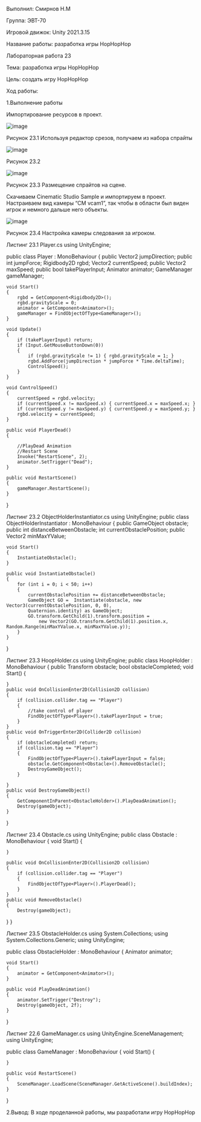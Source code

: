 Выполнил: Смирнов Н.М

Группа: ЭВТ-70

Игровой движок: Unity 2021.3.15

Название работы: разработка игры HopHopHop

Лабораторная работа 23

Тема: разработка игры HopHopHop

Цель: создать игру HopHopHop

Ход работы:

1.Выполнение работы

Импортирование ресурсов в проект.

![image](https://user-images.githubusercontent.com/119733911/205502601-760d37c8-152a-42a2-b5a5-25d845bbdd46.png)

Рисунок 23.1 Используя редактор срезов, получаем из набора спрайты 

![image](https://user-images.githubusercontent.com/119733911/205502610-8624f3cb-407a-43d9-a04b-d64d6f2e3be9.png)

Рисунок 23.2

![image](https://user-images.githubusercontent.com/119733911/205502630-29796e98-aabc-42c6-9ce1-14326342f434.png)

Рисунок 23.3 Размещение спрайтов на сцене. 

Скачиваем Cinematic Studio Sample и импортируем в проект.
Настраиваем вид камеры “CM vcam1”, так чтобы в области был виден игрок и немного дальше него объекты.

![image](https://user-images.githubusercontent.com/119733911/205502638-cd6b48d9-5185-4884-9000-6651e586de41.png)

Рисунок 23.4 Настройка камеры следования за игроком.


Листинг 23.1 Player.cs
using UnityEngine;

public class Player : MonoBehaviour
{
    public Vector2 jumpDirection;
    public int jumpForce;
    Rigidbody2D rgbd;
    Vector2 currentSpeed;
    public Vector2 maxSpeed;
    public bool takePlayerInput;
    Animator animator;
    GameManager gameManager;

    void Start()
    {
        rgbd = GetComponent<Rigidbody2D>();
        rgbd.gravityScale = 0;
        animator = GetComponent<Animator>();
        gameManager = FindObjectOfType<GameManager>();
    }

    void Update()
    {   
        if (takePlayerInput) return;
        if (Input.GetMouseButtonDown(0))
        {
            if (rgbd.gravityScale != 1) { rgbd.gravityScale = 1; }
            rgbd.AddForce(jumpDirection * jumpForce * Time.deltaTime);
            ControlSpeed();
        }
    }
    
    void ControlSpeed()
    {
        currentSpeed = rgbd.velocity;
        if (currentSpeed.x != maxSpeed.x) { currentSpeed.x = maxSpeed.x; }
        if (currentSpeed.y != maxSpeed.y) { currentSpeed.y = maxSpeed.y; }
        rgbd.velocity = currentSpeed;
    }

    public void PlayerDead()
    {

        //PlayDead Animation
        //Restart Scene
        Invoke("RestartScene", 2);
        animator.SetTrigger("Dead");
    }

    public void RestartScene()
    {
        gameManager.RestartScene();
    }

}




Листинг 23.2 ObjectHolderInstantiator.cs
using UnityEngine;
public class ObjectHolderInstantiator : MonoBehaviour
{
    public GameObject obstacle;
    public int distanceBetweenObstacle;
    int currentObstaclePosition;
    public Vector2 minMaxYValue;
    
    void Start()
    {
        InstantiateObstacle();
    }
    
    public void InstantiateObstacle()
    {
        for (int i = 0; i < 50; i++)
        {
            currentObstaclePosition += distanceBetweenObstacle;
            GameObject GO =  Instantiate(obstacle, new Vector3(currentObstaclePosition, 0, 0),
            Quaternion.identity) as GameObject;
            GO.transform.GetChild(1).transform.position = 
                new Vector2(GO.transform.GetChild(1).position.x, Random.Range(minMaxYValue.x, minMaxYValue.y));
        }
    }
}

Листинг 23.3 HoopHolder.cs
using UnityEngine;
public class HoopHolder : MonoBehaviour
{
    public Transform obstacle;
    bool obstacleCompleted;
    void Start()
    {
        
    }
    public void OnCollisionEnter2D(Collision2D collision)
    {
        if (collision.collider.tag == "Player")
        {
            //take control of player
            FindObjectOfType<Player>().takePlayerInput = true;
        }
    }
    public void OnTriggerEnter2D(Collider2D collision)
    {
        if (obstacleCompleted) return;
        if (collision.tag == "Player")
        {
            FindObjectOfType<Player>().takePlayerInput = false;
            obstacle.GetComponent<Obstacle>().RemoveObstacle();
            DestroyGameObject();
        }

    }
    public void DestroyGameObject()
    {
        GetComponentInParent<ObstacleHolder>().PlayDeadAnimation();
        Destroy(gameObject);
    }
}

Листинг 23.4 Obstacle.cs
using UnityEngine;
public class Obstacle : MonoBehaviour
{
    void Start()
    {
        
    }

    public void OnCollisionEnter2D(Collision2D collision)
    {
        if (collision.collider.tag == "Player")
        {
            FindObjectOfType<Player>().PlayerDead();
        }
    }
    public void RemoveObstacle()
    {
        Destroy(gameObject);
   }
}

Листинг 23.5 ObstacleHolder.cs
using System.Collections;
using System.Collections.Generic;
using UnityEngine;

public class ObstacleHolder : MonoBehaviour
{
    Animator animator;

    void Start()
    {
        animator = GetComponent<Animator>();
    }

    public void PlayDeadAnimation()
    {
        animator.SetTrigger("Destroy");
        Destroy(gameObject, 2f);
    }
}

Листинг 22.6 GameManager.cs
using UnityEngine.SceneManagement;
using UnityEngine;

public class GameManager : MonoBehaviour
{
    void Start()
    {
        
    }

    public void RestartScene()
    {
        SceneManager.LoadScene(SceneManager.GetActiveScene().buildIndex);
    }
}

2.Вывод:
В ходе проделанной работы, мы разработали игру HopHopHop
